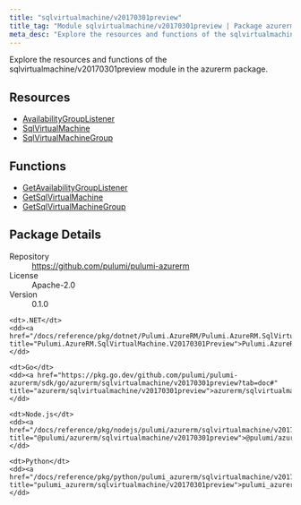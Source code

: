 ```yaml
---
title: "sqlvirtualmachine/v20170301preview"
title_tag: "Module sqlvirtualmachine/v20170301preview | Package azurerm"
meta_desc: "Explore the resources and functions of the sqlvirtualmachine/v20170301preview module in the azurerm package."
---
```


<!-- WARNING: this file was generated by Pulumi Docs Generator. -->
<!-- Do not edit by hand unless you're certain you know what you are doing! -->

Explore the resources and functions of the sqlvirtualmachine/v20170301preview module in the azurerm package.

<h2 id="resources">Resources</h2>
<ul class="api">
    <li><a href="availabilitygrouplistener" title="AvailabilityGroupListener"><span class="symbol resource"></span>AvailabilityGroupListener</a></li>
    <li><a href="sqlvirtualmachine" title="SqlVirtualMachine"><span class="symbol resource"></span>SqlVirtualMachine</a></li>
    <li><a href="sqlvirtualmachinegroup" title="SqlVirtualMachineGroup"><span class="symbol resource"></span>SqlVirtualMachineGroup</a></li>
</ul>

<h2 id="functions">Functions</h2>
<ul class="api">
    <li><a href="getavailabilitygrouplistener" title="GetAvailabilityGroupListener"><span class="symbol function"></span>GetAvailabilityGroupListener</a></li>
    <li><a href="getsqlvirtualmachine" title="GetSqlVirtualMachine"><span class="symbol function"></span>GetSqlVirtualMachine</a></li>
    <li><a href="getsqlvirtualmachinegroup" title="GetSqlVirtualMachineGroup"><span class="symbol function"></span>GetSqlVirtualMachineGroup</a></li>
</ul>

<h2 id="package-details">Package Details</h2>
<dl class="package-details">
	<dt>Repository</dt>
	<dd><a href="https://github.com/pulumi/pulumi-azurerm">https://github.com/pulumi/pulumi-azurerm</a></dd>
	<dt>License</dt>
	<dd>Apache-2.0</dd>
	<dt>Version</dt>
	<dd>0.1.0</dd>
</dl>



<dl class="tabular">

    <dt>.NET</dt>
    <dd><a href="/docs/reference/pkg/dotnet/Pulumi.AzureRM/Pulumi.AzureRM.SqlVirtualMachine.V20170301Preview.html" title="Pulumi.AzureRM.SqlVirtualMachine.V20170301Preview">Pulumi.AzureRM.SqlVirtualMachine.V20170301Preview</a></dd>

    <dt>Go</dt>
    <dd><a href="https://pkg.go.dev/github.com/pulumi/pulumi-azurerm/sdk/go/azurerm/sqlvirtualmachine/v20170301preview?tab=doc#" title="azurerm/sqlvirtualmachine/v20170301preview">azurerm/sqlvirtualmachine/v20170301preview</a></dd>

    <dt>Node.js</dt>
    <dd><a href="/docs/reference/pkg/nodejs/pulumi/azurerm/sqlvirtualmachine/v20170301preview/#" title="@pulumi/azurerm/sqlvirtualmachine/v20170301preview">@pulumi/azurerm/sqlvirtualmachine/v20170301preview</a></dd>

    <dt>Python</dt>
    <dd><a href="/docs/reference/pkg/python/pulumi_azurerm/sqlvirtualmachine/v20170301preview" title="pulumi_azurerm/sqlvirtualmachine/v20170301preview">pulumi_azurerm/sqlvirtualmachine/v20170301preview</a></dd>

</dl>


